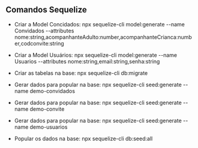 ## Comandos Sequelize

- Criar a Model Concidados:  npx sequelize-cli model:generate --name Convidados --attributes nome:string,acompanhanteAdulto:number,acompanhanteCrianca:number,codconvite:string 

- Criar a Model Usuários: npx sequelize-cli model:generate --name Usuarios --attributes nome:string,email:string,senha:string

- Criar as tabelas na base: npx sequelize-cli db:migrate

- Gerar dados para popular na base:  npx sequelize-cli seed:generate --name demo-convidados

- Gerar dados para popular na base:  npx sequelize-cli seed:generate --name demo-convite

- Gerar dados para popular na base:  npx sequelize-cli seed:generate --name demo-usuarios

- Popular os dados na base: npx sequelize-cli db:seed:all
